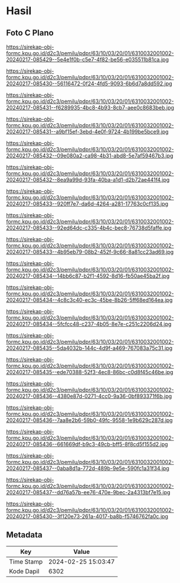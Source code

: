 # Hasil

## Foto C Plano

https://sirekap-obj-formc.kpu.go.id/d2c3/pemilu/pdpr/63/10/03/20/01/6310032001002-20240217-085429--5e4e1f0b-c5e7-4f82-be56-e035511b81ca.jpg

https://sirekap-obj-formc.kpu.go.id/d2c3/pemilu/pdpr/63/10/03/20/01/6310032001002-20240217-085430--56116472-0f24-4fd5-9093-6b6d7a8dd592.jpg

https://sirekap-obj-formc.kpu.go.id/d2c3/pemilu/pdpr/63/10/03/20/01/6310032001002-20240217-085431--f6289935-4bc8-4b93-8cb7-aee0c8683beb.jpg

https://sirekap-obj-formc.kpu.go.id/d2c3/pemilu/pdpr/63/10/03/20/01/6310032001002-20240217-085431--a9bf15ef-3ebd-4e0f-9724-4b199be5bce9.jpg

https://sirekap-obj-formc.kpu.go.id/d2c3/pemilu/pdpr/63/10/03/20/01/6310032001002-20240217-085432--09e080a2-ca98-4b31-abd8-5e7af59467b3.jpg

https://sirekap-obj-formc.kpu.go.id/d2c3/pemilu/pdpr/63/10/03/20/01/6310032001002-20240217-085432--8ea9a99d-93fa-40ba-a1d1-d2b72ae441f4.jpg

https://sirekap-obj-formc.kpu.go.id/d2c3/pemilu/pdpr/63/10/03/20/01/6310032001002-20240217-085433--920ff7e7-da6d-4264-a281-17763c0cf135.jpg

https://sirekap-obj-formc.kpu.go.id/d2c3/pemilu/pdpr/63/10/03/20/01/6310032001002-20240217-085433--92ed64dc-c335-4b4c-bec8-76738d5faffe.jpg

https://sirekap-obj-formc.kpu.go.id/d2c3/pemilu/pdpr/63/10/03/20/01/6310032001002-20240217-085433--4b95eb79-08b2-452f-9c66-8a81cc23ad69.jpg

https://sirekap-obj-formc.kpu.go.id/d2c3/pemilu/pdpr/63/10/03/20/01/6310032001002-20240217-085434--14bb6c87-b2f1-4592-8d16-fb50ae45ba2f.jpg

https://sirekap-obj-formc.kpu.go.id/d2c3/pemilu/pdpr/63/10/03/20/01/6310032001002-20240217-085434--4c8c3c40-ec3c-45be-8b26-5ff68ed164ea.jpg

https://sirekap-obj-formc.kpu.go.id/d2c3/pemilu/pdpr/63/10/03/20/01/6310032001002-20240217-085434--5fcfcc48-c237-4b05-8e7e-c251c2206d24.jpg

https://sirekap-obj-formc.kpu.go.id/d2c3/pemilu/pdpr/63/10/03/20/01/6310032001002-20240217-085435--5da4032b-144c-4d9f-a469-767083a75c31.jpg

https://sirekap-obj-formc.kpu.go.id/d2c3/pemilu/pdpr/63/10/03/20/01/6310032001002-20240217-085435--ede70388-52f3-4ec8-86bc-c0d8f45c46be.jpg

https://sirekap-obj-formc.kpu.go.id/d2c3/pemilu/pdpr/63/10/03/20/01/6310032001002-20240217-085436--4380e87d-0271-4cc0-9a36-0bf893371f6b.jpg

https://sirekap-obj-formc.kpu.go.id/d2c3/pemilu/pdpr/63/10/03/20/01/6310032001002-20240217-085436--7aa8e2b6-59b0-49fc-9558-1e9b629c287d.jpg

https://sirekap-obj-formc.kpu.go.id/d2c3/pemilu/pdpr/63/10/03/20/01/6310032001002-20240217-085436--661669df-b9c3-49cb-bff5-8f8cd5f155d2.jpg

https://sirekap-obj-formc.kpu.go.id/d2c3/pemilu/pdpr/63/10/03/20/01/6310032001002-20240217-085437--0aba8d1a-772d-489b-9e5e-590fc1a31f34.jpg

https://sirekap-obj-formc.kpu.go.id/d2c3/pemilu/pdpr/63/10/03/20/01/6310032001002-20240217-085437--dd76a57b-ee76-470e-9bec-2a4313bf7e15.jpg

https://sirekap-obj-formc.kpu.go.id/d2c3/pemilu/pdpr/63/10/03/20/01/6310032001002-20240217-085430--3f120e73-261a-4017-ba8b-f5746762fa0c.jpg


## Metadata

| Key        | Value               |
| ---------- | ------------------- |
| Time Stamp | 2024-02-25 15:03:47 |
| Kode Dapil | 6302                |




